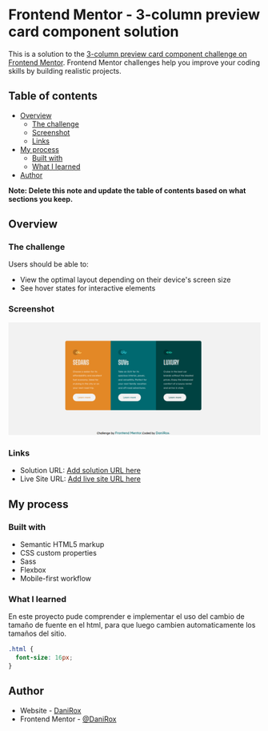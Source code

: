 # Frontend Mentor - 3-column preview card component solution

This is a solution to the [3-column preview card component challenge on Frontend Mentor](https://www.frontendmentor.io/challenges/3column-preview-card-component-pH92eAR2-). Frontend Mentor challenges help you improve your coding skills by building realistic projects. 

## Table of contents

- [Overview](#overview)
  - [The challenge](#the-challenge)
  - [Screenshot](#screenshot)
  - [Links](#links)
- [My process](#my-process)
  - [Built with](#built-with)
  - [What I learned](#what-i-learned)
- [Author](#author)

**Note: Delete this note and update the table of contents based on what sections you keep.**

## Overview

### The challenge

Users should be able to:

- View the optimal layout depending on their device's screen size
- See hover states for interactive elements

### Screenshot

![](./images/Captura.png)



### Links

- Solution URL: [Add solution URL here](https://www.frontendmentor.io/solutions/sass-flexbox-g4q1URbm7g)
- Live Site URL: [Add live site URL here](https://danirox.github.io/Componente-de-tarjeta/)

## My process

### Built with

- Semantic HTML5 markup
- CSS custom properties
- Sass
- Flexbox
- Mobile-first workflow


### What I learned

En este proyecto pude comprender e implementar el uso del cambio de tamaño de fuente en el html, para que luego cambien automaticamente los tamaños del sitio.


```css
.html {
  font-size: 16px;
}
```

## Author

- Website - [DaniRox](https://danirox.github.io/DaniRox-Portfolio/)
- Frontend Mentor - [@DaniRox](https://www.frontendmentor.io/profile/DaniRox)


